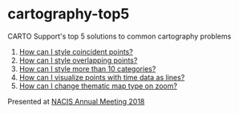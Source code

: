 # cartography-top5
CARTO Support's top 5 solutions to common cartography problems

1.  [How can I style coincident points?](https://github.com/ztephm/cartography-top5/blob/main/1-coincident-points/README.md)
2.  [How can I style overlapping points?](https://github.com/ztephm/cartography-top5/blob/main/2-too-many-points/README.md)
3.  [How can I style more than 10 categories?](https://github.com/ztephm/cartography-top5/blob/main/3-aggregate-categories/README.md)
4.  [How can I visualize points with time data as lines?](https://github.com/ztephm/cartography-top5/blob/main/4-filter-lines/README.md)
5.  [How can I change thematic map type on zoom?](https://github.com/ztephm/cartography-top5/blob/main/4-filter-lines/README.md)

Presented at [NACIS Annual Meeting 2018](https://nacis2018.sched.com/)


